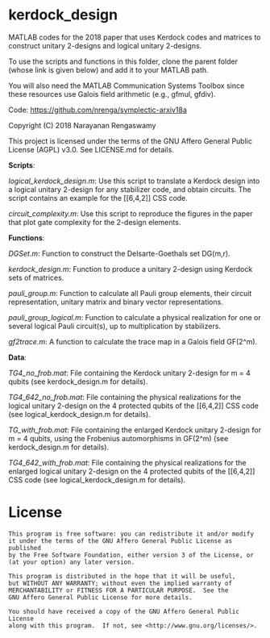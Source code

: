 # kerdock_design
MATLAB codes for the 2018 paper that uses Kerdock codes and matrices to construct unitary 2-designs and logical unitary 2-designs.

To use the scripts and functions in this folder, clone the parent folder (whose link is given below) and add it to your MATLAB path.

You will also need the MATLAB Communication Systems Toolbox since these resources use Galois field arithmetic (e.g., gfmul, gfdiv).

Code: https://github.com/nrenga/symplectic-arxiv18a

Copyright (C) 2018  Narayanan Rengaswamy

This project is licensed under the terms of the GNU Affero General Public License (AGPL) v3.0. See LICENSE.md for details.

**Scripts**:

*logical_kerdock_design.m*: Use this script to translate a Kerdock design into a logical unitary 2-design for any stabilizer code, and obtain circuits. The script contains an example for the [[6,4,2]] CSS code. 

*circuit_complexity.m*: Use this script to reproduce the figures in the paper that plot gate complexity for the 2-design elements.


**Functions**:

*DGSet.m*: Function to construct the Delsarte-Goethals set DG(m,r).

*kerdock_design.m*: Function to produce a unitary 2-design using Kerdock sets of matrices.

*pauli_group.m*: Function to calculate all Pauli group elements, their circuit representation, unitary matrix and binary vector representations.

*pauli_group_logical.m*: Function to calculate a physical realization for one or several logical Pauli circuit(s), up to multiplication by stabilizers.

*gf2trace.m*: A function to calculate the trace map in a Galois field GF(2^m).


**Data**:

*TG4_no_frob.mat*: File containing the Kerdock unitary 2-design for m = 4 qubits (see kerdock_design.m for details).

*TG4_642_no_frob.mat*: File containing the physical realizations for the logical unitary 2-design on the 4 protected qubits of the [[6,4,2]] CSS code (see logical_kerdock_design.m for details).

*TG_with_frob.mat*: File containing the enlarged Kerdock unitary 2-design for m = 4 qubits, using the Frobenius automorphisms in GF(2^m) (see kerdock_design.m for details).

*TG4_642_with_frob.mat*: File containing the physical realizations for the enlarged logical unitary 2-design on the 4 protected qubits of the [[6,4,2]] CSS code (see logical_kerdock_design.m for details).


# License

    This program is free software: you can redistribute it and/or modify
    it under the terms of the GNU Affero General Public License as published
    by the Free Software Foundation, either version 3 of the License, or
    (at your option) any later version.

    This program is distributed in the hope that it will be useful,
    but WITHOUT ANY WARRANTY; without even the implied warranty of
    MERCHANTABILITY or FITNESS FOR A PARTICULAR PURPOSE.  See the
    GNU Affero General Public License for more details.

    You should have received a copy of the GNU Affero General Public License
    along with this program.  If not, see <http://www.gnu.org/licenses/>.

